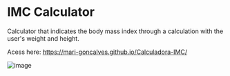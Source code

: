 # IMC Calculator

Calculator that indicates the body mass index through a calculation with the user's weight and height.

Acess here: https://mari-goncalves.github.io/Calculadora-IMC/

![image](https://github.com/Mari-Goncalves/Calculadora-IMC/assets/120994185/692f2aae-3b9b-4374-a149-f4009449467b)
